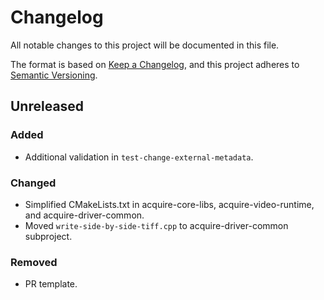 # Changelog

All notable changes to this project will be documented in this file.

The format is based on [Keep a Changelog](https://keepachangelog.com/en/1.0.0/),
and this project adheres to [Semantic Versioning](https://semver.org/spec/v2.0.0.html).

## Unreleased

### Added

- Additional validation in `test-change-external-metadata`.

### Changed

- Simplified CMakeLists.txt in acquire-core-libs, acquire-video-runtime, and acquire-driver-common.
- Moved `write-side-by-side-tiff.cpp` to acquire-driver-common subproject.

### Removed

- PR template.
